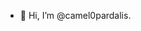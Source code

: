 - 👋 Hi, I’m @camel0pardalis.


<!---
camel0pardalis/camel0pardalis is a ✨ special ✨ repository because its `README.md` (this file) appears on your GitHub profile.
You can click the Preview link to take a look at your changes.
--->
